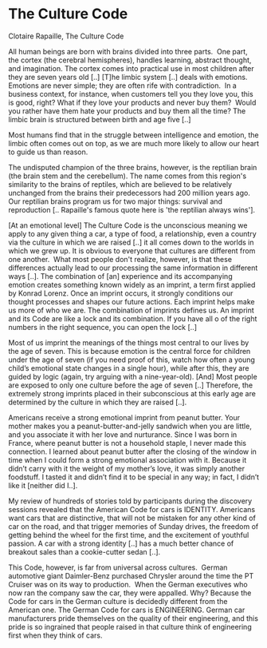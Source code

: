 # The Culture Code

Clotaire Rapaille, The Culture Code

All human beings are born with brains divided into three parts.  One
part, the cortex (the cerebral hemispheres), handles learning,
abstract thought, and imagination. The cortex comes into practical use
in most children after they are seven years old [..] [T]he limbic
system [..] deals with emotions.  Emotions are never simple; they are
often rife with contradiction.  In a business context, for instance,
when customers tell you they love you, this is good, right? What if
they love your products and never buy them?  Would you rather have
them hate your products and buy them all the time? The limbic brain is
structured between birth and age five [..]

Most humans find that in the struggle between intelligence and
emotion, the limbic often comes out on top, as we are much more likely
to allow our heart to guide us than reason.

The undisputed champion of the three brains, however, is the reptilian
brain (the brain stem and the cerebellum). The name comes from this
region's similarity to the brains of reptiles, which are believed to
be relatively unchanged from the brains their predecessors had 200
million years ago. Our reptilian brains program us for two major
things: survival and reproduction [.. Rapaille's famous quote here is
'the reptilian always wins'].

[At an emotional level] The Culture Code is the unconscious meaning we
apply to any given thing a car, a type of food, a relationship, even a
country via the culture in which we are raised [..] it all comes down
to the worlds in which we grew up. It is obvious to everyone that
cultures are different from one another.  What most people don't
realize, however, is that these differences actually lead to our
processing the same information in different ways [..]. The
combination of [an] experience and its accompanying emotion creates
something known widely as an imprint, a term first applied by Konrad
Lorenz. Once an imprint occurs, it strongly conditions our thought
processes and shapes our future actions. Each imprint helps make us
more of who we are. The combination of imprints defines us. An imprint
and its Code are like a lock and its combination. If you have all o of
the right numbers in the right sequence, you can open the lock [..]

Most of us imprint the meanings of the things most central to our
lives by the age of seven. This is because emotion is the central
force for children under the age of seven (if you need proof of this,
watch how often a young child’s emotional state changes in a single
hour), while after this, they are guided by logic (again, try arguing
with a nine-year-old). [And] Most people are exposed to only one
culture before the age of seven [..] Therefore, the extremely strong
imprints placed in their subconscious at this early age are determined
by the culture in which they are raised [..].

Americans receive a strong emotional imprint from peanut butter. Your
mother makes you a peanut-butter-and-jelly sandwich when you are
little, and you associate it with her love and nurturance. Since I was
born in France, where peanut butter is not a household staple, I never
made this connection. I learned about peanut butter after the closing
of the window in time when I could form a strong emotional association
with it. Because it didn’t carry with it the weight of my mother’s
love, it was simply another foodstuff. I tasted it and didn’t find it
to be special in any way; in fact, I didn’t like it [neither did I..].

My review of hundreds of stories told by participants during the
discovery sessions revealed that the American Code for cars is
IDENTITY. Americans want cars that are distinctive, that will not be
mistaken for any other kind of car on the road, and that trigger
memories of Sunday drives, the freedom of getting behind the wheel for
the first time, and the excitement of youthful passion. A car with a
strong identity [..] has a much better chance of breakout sales than a
cookie-cutter sedan [..].

This Code, however, is far from universal across cultures.  German
automotive giant Daimler-Benz purchased Chrysler around the time the
PT Cruiser was on its way to production.  When the German executives
who now ran the company saw the car, they were appalled. Why? Because
the Code for cars in the German culture is decidedly different from
the American one. The German Code for cars is ENGINEERING. German car
manufacturers pride themselves on the quality of their engineering,
and this pride is so ingrained that people raised in that culture
think of engineering first when they think of cars.






